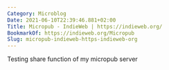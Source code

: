 ```yaml
---
Category: Microblog
Date: 2021-06-10T22:39:46.881+02:00
Title: Micropub - IndieWeb | https://indieweb.org/
BookmarkOf: https://indieweb.org/Micropub
Slug: micropub-indieweb-https-indieweb-org
---
```

Testing share function of my micropub server
